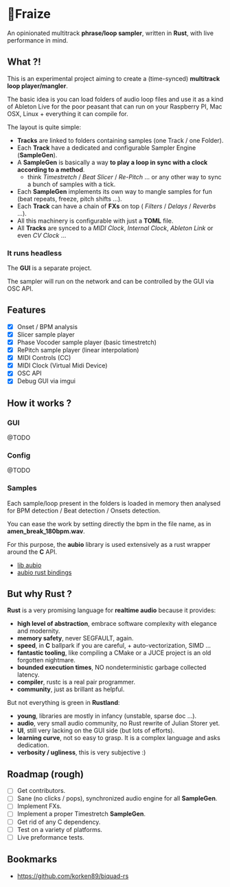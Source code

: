 # 🍓Fraize

An opinionated multitrack **phrase/loop sampler**, written in **Rust**, with live performance in mind.

## What ?!

This is an experimental project aiming to create a (time-synced) **multitrack loop player/mangler**.

The basic idea is you can load folders of audio loop files and use it as a kind of Ableton Live for the poor peasant that can run on your Raspberry PI, Mac OSX, Linux + everything it can compile for.

The layout is quite simple:

- **Tracks** are linked to folders containing samples (one Track / one Folder).
- Each **Track** have a dedicated and configurable Sampler Engine (**SampleGen**).
- A **SampleGen** is basically a way **to play a loop in sync with a clock according to a method**. 
    - think *Timestretch* / *Beat Slicer* / *Re-Pitch* ... or any other way to sync a bunch of samples with a tick.
- Each **SampleGen** implements its own way to mangle samples for fun (beat repeats, freeze, pitch shifts ...).
- Each **Track** can have a chain of **FXs** on top ( *Filters* / *Delays* / *Reverbs* ...).
- All this machinery is configurable with just a **TOML** file.
- All **Tracks** are synced to a *MIDI Clock*, *Internal Clock*, *Ableton Link* or even *CV Clock* ...

### It runs headless

The **GUI** is a separate project. 

The sampler will run on the network and can be controlled by the GUI via OSC API.

## Features

- [X] Onset / BPM analysis
- [X] Slicer sample player
- [X] Phase Vocoder sample player (basic timestretch)
- [X] RePitch sample player (linear interpolation)
- [X] MIDI Controls (CC)
- [X] MIDI Clock (Virtual Midi Device)
- [X] OSC API
- [X] Debug GUI via imgui

## How it works ?

### GUI

@TODO

### Config

@TODO

### Samples

Each sample/loop present in the folders is loaded in memory then analysed for BPM detection / Beat detection / Onsets detection.

You can ease the work by setting directly the bpm in the file name, as in **amen_break_180bpm.wav**.

For this purpose, the **aubio** library is used extensively as a rust wrapper around the **C** API.

- [lib aubio](https://aubio.org/)
- [aubio rust bindings](https://github.com/discordance/aubio-rs)

## But why Rust ?

**Rust** is a very promising language for **realtime audio** because it provides:

- **high level of abstraction**, embrace software complexity with elegance and modernity.
- **memory safety**, never SEGFAULT, again.
- **speed**, in **C** ballpark if you are careful, + auto-vectorization, SIMD ...
- **fantastic tooling**, like compiling a CMake or a JUCE project is an old forgotten nightmare.
- **bounded execution times**, NO nondeterministic garbage collected latency.
- **compiler**, rustc is a real pair programmer.
- **community**, just as brillant as helpful.

But not everything is green in **Rustland**:

- **young**, libraries are mostly in infancy (unstable, sparse doc ...).
- **audio**, very small audio community, no Rust rewrite of Julian Storer yet.
- **UI**, still very lacking on the GUI side (but lots of efforts).
- **learning curve**, not so easy to grasp. It is a complex language and asks dedication.
- **verbosity / ugliness**, this is very subjective :)


## Roadmap (rough)

- [ ] Get contributors.
- [ ] Sane (no clicks / pops), synchronized audio engine for all **SampleGen**.
- [ ] Implement FXs.
- [ ] Implement a proper Timestretch **SampleGen**.
- [ ] Get rid of any C dependency.
- [ ] Test on a variety of platforms.
- [ ] Live preformance tests.

## Bookmarks

- https://github.com/korken89/biquad-rs
